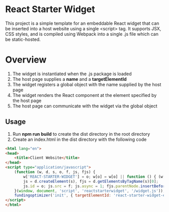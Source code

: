 # React Starter Widget
This project is a simple template for an embeddable React widget that can be inserted into a host website using a single &lt;script> tag. It supports JSX, CSS styles, and is compiled using Webpack into a single .js file which can be static-hosted.



# Overview
1. The widget is instantiated when the .js package is loaded
2. The host page supplies a **name** and a **targetElementId**
3. The widget registers a global object with the name supplied by the host page 
4. The widget renders the React component at the element specified by the host page
5. The host page can communicate with the widget via the global object


## Usage
1. Run **npm run build** to create the dist directory in the root directory
2. Create an index.html in the dist directory with the following code
```html
<html lang="en">
<head>
    <title>Client Website</title>
</head>
<script type="application/javascript">
    (function (w, d, s, o, f, js, fjs) {
        w['REACT-STARTER-WIDGET'] = o; w[o] = w[o] || function () { (w[o].q = w[o].q || []).push(arguments) };
        js = d.createElement(s), fjs = d.getElementsByTagName(s)[0];
        js.id = o; js.src = f; js.async = 1; fjs.parentNode.insertBefore(js, fjs);
    }(window, document, 'script', 'reactstarterwidget', '/widget.js'));
    fundingoptimizer('init', { targetElementId: 'react-starter-widget-element', scriptToken:'6TeLy7qCOhoF3Y43ZVH38B934DrfENvkjtbeHWik'});
</script>
</html>
```

